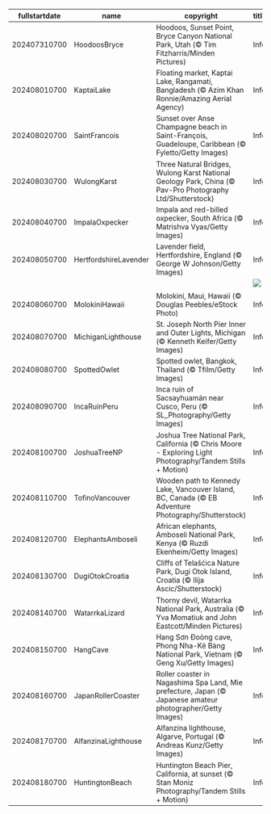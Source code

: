|fullstartdate|name|copyright|title|image|
|--|--|--|--|--|
202407310700|HoodoosBryce|Hoodoos, Sunset Point, Bryce Canyon National Park, Utah (© Tim Fitzharris/Minden Pictures)|Info|![](/en-AU/2024/08/202407310700HoodoosBryce.jpg)|
202408010700|KaptaiLake|Floating market, Kaptai Lake, Rangamati, Bangladesh (© Azim Khan Ronnie/Amazing Aerial Agency)|Info|![](/en-AU/2024/08/202408010700KaptaiLake.jpg)|
202408020700|SaintFrancois|Sunset over Anse Champagne beach in Saint-François, Guadeloupe, Caribbean (© Fyletto/Getty Images)|Info|![](/en-AU/2024/08/202408020700SaintFrancois.jpg)|
202408030700|WulongKarst|Three Natural Bridges, Wulong Karst National Geology Park, China (© Pav-Pro Photography Ltd/Shutterstock)|Info|![](/en-AU/2024/08/202408030700WulongKarst.jpg)|
202408040700|ImpalaOxpecker|Impala and red-billed oxpecker, South Africa (© Matrishva Vyas/Getty Images)|Info|![](/en-AU/2024/08/202408040700ImpalaOxpecker.jpg)|
202408050700|HertfordshireLavender|Lavender field, Hertfordshire, England (© George W Johnson/Getty Images)|Info|![](/en-AU/2024/08/202408050700HertfordshireLavender.jpg)|
||||![](/en-AU/2024/08/.jpg)|
202408060700|MolokiniHawaii|Molokini, Maui, Hawaii (© Douglas Peebles/eStock Photo)|Info|![](/en-AU/2024/08/202408060700MolokiniHawaii.jpg)|
202408070700|MichiganLighthouse|St. Joseph North Pier Inner and Outer Lights, Michigan (© Kenneth Keifer/Getty Images)|Info|![](/en-AU/2024/08/202408070700MichiganLighthouse.jpg)|
202408080700|SpottedOwlet|Spotted owlet, Bangkok, Thailand (© Tfilm/Getty Images)|Info|![](/en-AU/2024/08/202408080700SpottedOwlet.jpg)|
202408090700|IncaRuinPeru|Inca ruin of Sacsayhuamán near Cusco, Peru (© SL_Photography/Getty Images)|Info|![](/en-AU/2024/08/202408090700IncaRuinPeru.jpg)|
202408100700|JoshuaTreeNP|Joshua Tree National Park, California (© Chris Moore - Exploring Light Photography/Tandem Stills + Motion)|Info|![](/en-AU/2024/08/202408100700JoshuaTreeNP.jpg)|
202408110700|TofinoVancouver|Wooden path to Kennedy Lake, Vancouver Island, BC, Canada (© EB Adventure Photography/Shutterstock)|Info|![](/en-AU/2024/08/202408110700TofinoVancouver.jpg)|
202408120700|ElephantsAmboseli|African elephants, Amboseli National Park, Kenya (© Ruzdi Ekenheim/Getty Images)|Info|![](/en-AU/2024/08/202408120700ElephantsAmboseli.jpg)|
202408130700|DugiOtokCroatia|Cliffs of Telašćica Nature Park, Dugi Otok Island, Croatia (© Ilija Ascic/Shutterstock)|Info|![](/en-AU/2024/08/202408130700DugiOtokCroatia.jpg)|
202408140700|WatarrkaLizard|Thorny devil, Watarrka National Park, Australia (© Yva Momatiuk and John Eastcott/Minden Pictures)|Info|![](/en-AU/2024/08/202408140700WatarrkaLizard.jpg)|
202408150700|HangCave|Hang Sơn Đoòng cave, Phong Nha-Kẻ Bàng National Park, Vietnam (© Geng Xu/Getty Images)|Info|![](/en-AU/2024/08/202408150700HangCave.jpg)|
202408160700|JapanRollerCoaster|Roller coaster in Nagashima Spa Land, Mie prefecture, Japan (© Japanese amateur photographer/Getty Images)|Info|![](/en-AU/2024/08/202408160700JapanRollerCoaster.jpg)|
202408170700|AlfanzinaLighthouse|Alfanzina lighthouse, Algarve, Portugal (© Andreas Kunz/Getty Images)|Info|![](/en-AU/2024/08/202408170700AlfanzinaLighthouse.jpg)|
202408180700|HuntingtonBeach|Huntington Beach Pier, California, at sunset (© Stan Moniz Photography/Tandem Stills + Motion)|Info|![](/en-AU/2024/08/202408180700HuntingtonBeach.jpg)|
